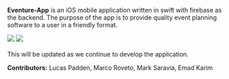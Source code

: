 <strong>Eventure-App</strong> is an iOS mobile application written in swift with firebase as the backend.  The purpose of the app is to provide quality event planning software
to a user in a friendly format.

<img src="https://encrypted-tbn1.gstatic.com/images?q=tbn:ANd9GcRiKCl1kacyb166tAg7jCHrqvt6NgHYYnqfTPIg7dFX_o-U4GnAa5jyKw">
<img src="http://meltolisoftware.com/images/logos/logo-tecnologia-firebase.png"> <br /> <br />
This will be updated as we continue to develop the application.



<strong>Contributors:</strong>
Lucas Padden, Marco Roveto, Mark Saravia, Emad Karim

